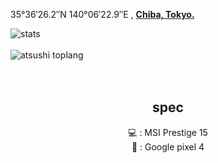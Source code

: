 35°36′26.2″N 140°06′22.9″E , **[Chiba, Tokyo.](https://en.wikipedia.org/wiki/Chiba_(city))**


<img align="center" src="https://github-readme-stats.vercel.app/api?username=atsushi444&include_all_commits=true&count_private=true&show_icons=true&line_height=30&title_color=CDB4DB&icon_color=CDB4DB&text_color=D3D3D3&bg_color=0A0A0A" alt="stats">
<br />
<br />
<img src="https://github-readme-stats.vercel.app/api/top-langs/?username=atsushi444&layout=compact&theme=dark&bg_color=0A0A0A" alt="atsushi toplang"/>
<br />
<br />
<br />
<div align="center">
<h2>spec</h2>
💻 : MSI Prestige 15
<div align="center">
📱 : Google pixel 4
